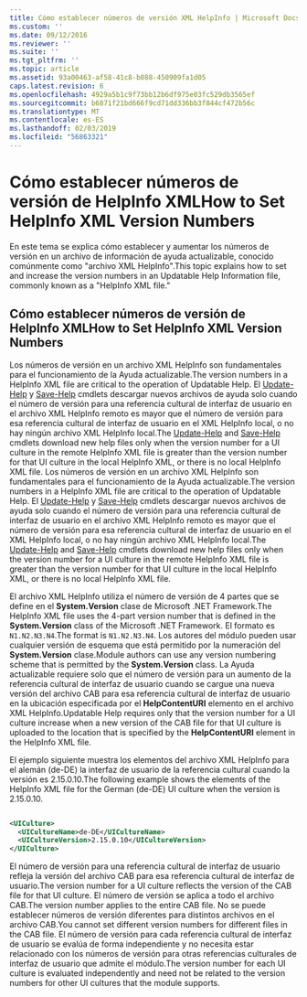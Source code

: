 ```yaml
---
title: Cómo establecer números de versión XML HelpInfo | Microsoft Docs
ms.custom: ''
ms.date: 09/12/2016
ms.reviewer: ''
ms.suite: ''
ms.tgt_pltfrm: ''
ms.topic: article
ms.assetid: 93a00463-af58-41c8-b088-450909fa1d05
caps.latest.revision: 6
ms.openlocfilehash: 4929a5b1c9f73bb12b6df975e03fc529db3565ef
ms.sourcegitcommit: b6871f21bd666f9cd71dd336bb3f844cf472b56c
ms.translationtype: MT
ms.contentlocale: es-ES
ms.lasthandoff: 02/03/2019
ms.locfileid: "56863321"
---
```

# <a name="how-to-set-helpinfo-xml-version-numbers"></a><span data-ttu-id="cca4a-102">Cómo establecer números de versión de HelpInfo XML</span><span class="sxs-lookup"><span data-stu-id="cca4a-102">How to Set HelpInfo XML Version Numbers</span></span>

<span data-ttu-id="cca4a-103">En este tema se explica cómo establecer y aumentar los números de versión en un archivo de información de ayuda actualizable, conocido comúnmente como "archivo XML HelpInfo".</span><span class="sxs-lookup"><span data-stu-id="cca4a-103">This topic explains how to set and increase the version numbers in an Updatable Help Information file, commonly known as a "HelpInfo XML file."</span></span>

## <a name="how-to-set-helpinfo-xml-version-numbers"></a><span data-ttu-id="cca4a-104">Cómo establecer números de versión de HelpInfo XML</span><span class="sxs-lookup"><span data-stu-id="cca4a-104">How to Set HelpInfo XML Version Numbers</span></span>

<span data-ttu-id="cca4a-105">Los números de versión en un archivo XML HelpInfo son fundamentales para el funcionamiento de la Ayuda actualizable.</span><span class="sxs-lookup"><span data-stu-id="cca4a-105">The version numbers in a HelpInfo XML file are critical to the operation of Updatable Help.</span></span> <span data-ttu-id="cca4a-106">El [Update-Help](/powershell/module/Microsoft.PowerShell.Core/Update-Help) y [Save-Help](/powershell/module/Microsoft.PowerShell.Core/Update-Help) cmdlets descargar nuevos archivos de ayuda solo cuando el número de versión para una referencia cultural de interfaz de usuario en el archivo XML HelpInfo remoto es mayor que el número de versión para esa referencia cultural de interfaz de usuario en el XML HelpInfo local, o no hay ningún archivo XML HelpInfo local.</span><span class="sxs-lookup"><span data-stu-id="cca4a-106">The [Update-Help](/powershell/module/Microsoft.PowerShell.Core/Update-Help) and [Save-Help](/powershell/module/Microsoft.PowerShell.Core/Update-Help) cmdlets download new help files only when the version number for a UI culture in the remote HelpInfo XML file is greater than the version number for that UI culture in the local HelpInfo XML, or there is no local HelpInfo XML file.</span></span>
<span data-ttu-id="cca4a-107">Los números de versión en un archivo XML HelpInfo son fundamentales para el funcionamiento de la Ayuda actualizable.</span><span class="sxs-lookup"><span data-stu-id="cca4a-107">The version numbers in a HelpInfo XML file are critical to the operation of Updatable Help.</span></span> <span data-ttu-id="cca4a-108">El [Update-Help](/powershell/module/Microsoft.PowerShell.Core/Update-Help) y [Save-Help](/powershell/module/Microsoft.PowerShell.Core/Update-Help) cmdlets descargar nuevos archivos de ayuda solo cuando el número de versión para una referencia cultural de interfaz de usuario en el archivo XML HelpInfo remoto es mayor que el número de versión para esa referencia cultural de interfaz de usuario en el XML HelpInfo local, o no hay ningún archivo XML HelpInfo local.</span><span class="sxs-lookup"><span data-stu-id="cca4a-108">The [Update-Help](/powershell/module/Microsoft.PowerShell.Core/Update-Help) and [Save-Help](/powershell/module/Microsoft.PowerShell.Core/Update-Help) cmdlets download new help files only when the version number for a UI culture in the remote HelpInfo XML file is greater than the version number for that UI culture in the local HelpInfo XML, or there is no local HelpInfo XML file.</span></span>

<span data-ttu-id="cca4a-109">El archivo XML HelpInfo utiliza el número de versión de 4 partes que se define en el **System.Version** clase de Microsoft .NET Framework.</span><span class="sxs-lookup"><span data-stu-id="cca4a-109">The HelpInfo XML file uses the 4-part version number that is defined in the **System.Version** class of the Microsoft .NET Framework.</span></span> <span data-ttu-id="cca4a-110">El formato es `N1.N2.N3.N4`.</span><span class="sxs-lookup"><span data-stu-id="cca4a-110">The format is `N1.N2.N3.N4`.</span></span> <span data-ttu-id="cca4a-111">Los autores del módulo pueden usar cualquier versión de esquema que está permitido por la numeración del **System.Version** clase.</span><span class="sxs-lookup"><span data-stu-id="cca4a-111">Module authors can use any version numbering scheme that is permitted by the **System.Version** class.</span></span> <span data-ttu-id="cca4a-112">La Ayuda actualizable requiere solo que el número de versión para un aumento de la referencia cultural de interfaz de usuario cuando se cargue una nueva versión del archivo CAB para esa referencia cultural de interfaz de usuario en la ubicación especificada por el **HelpContentURI** elemento en el archivo XML HelpInfo.</span><span class="sxs-lookup"><span data-stu-id="cca4a-112">Updatable Help requires only that the version number for a UI culture increase when a new version of the CAB file for that UI culture is uploaded to the location that is specified by the **HelpContentURI** element in the HelpInfo XML file.</span></span>

<span data-ttu-id="cca4a-113">El ejemplo siguiente muestra los elementos del archivo XML HelpInfo para el alemán (de-DE) la interfaz de usuario de la referencia cultural cuando la versión es 2.15.0.10.</span><span class="sxs-lookup"><span data-stu-id="cca4a-113">The following example shows the elements of the HelpInfo XML file for the German (de-DE) UI culture when the version is 2.15.0.10.</span></span>

```xml

<UICulture>
  <UICultureName>de-DE</UICultureName>
  <UICultureVersion>2.15.0.10</UICultureVersion>
</UICulture>
```

<span data-ttu-id="cca4a-114">El número de versión para una referencia cultural de interfaz de usuario refleja la versión del archivo CAB para esa referencia cultural de interfaz de usuario.</span><span class="sxs-lookup"><span data-stu-id="cca4a-114">The version number for a UI culture reflects the version of the CAB file for that UI culture.</span></span> <span data-ttu-id="cca4a-115">El número de versión se aplica a todo el archivo CAB.</span><span class="sxs-lookup"><span data-stu-id="cca4a-115">The version number applies to the entire CAB file.</span></span> <span data-ttu-id="cca4a-116">No se puede establecer números de versión diferentes para distintos archivos en el archivo CAB.</span><span class="sxs-lookup"><span data-stu-id="cca4a-116">You cannot set different version numbers for different files in the CAB file.</span></span> <span data-ttu-id="cca4a-117">El número de versión para cada referencia cultural de interfaz de usuario se evalúa de forma independiente y no necesita estar relacionado con los números de versión para otras referencias culturales de interfaz de usuario que admite el módulo.</span><span class="sxs-lookup"><span data-stu-id="cca4a-117">The version number for each UI culture is evaluated independently and need not be related to the version numbers for other UI cultures that the module supports.</span></span>